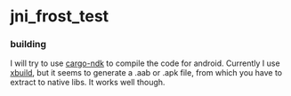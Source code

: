# jni_frost_test


### building
I will try to use [cargo-ndk](https://github.com/bbqsrc/cargo-ndk) to compile the code for android.
Currently I use [xbuild](https://github.com/rust-mobile/xbuild), but it seems to generate a .aab or .apk file, from which you have to extract to native libs. It works well though.
